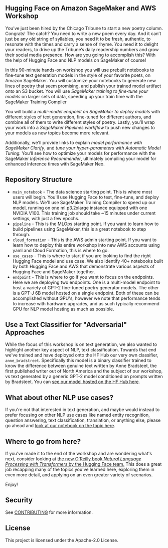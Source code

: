 ## Hugging Face on Amazon SageMaker and AWS Workshop

You’ve just been hired by the Chicago Tribune to start a new poetry column. Congrats! The catch? You need to write a new poem every day. And it can’t just be any old string of syllables, you need it to be fresh, authentic, to resonate with the times and carry a sense of rhyme. You need it to delight your readers, to drive up the Tribune’s daily readership numbers and grow their social media presence. How are you going to accomplish this? With the help of Hugging Face and NLP models on SageMaker of course! 

In this 90-minute hands-on workshop you will use prebuilt notebooks to fine-tune text generation models in the style of your favorite poets, on Amazon SageMaker. You will customize your notebooks to generate new lines of poetry that seem promising, and publish your trained model artifact onto an S3 bucket. You will use *SageMaker training to fine-tune your models* on larger sets of data, speeding up your train time with the SageMaker Training Compiler

You will build a *multi-model endpoint on SageMaker to deploy models* with different styles of text generation, fine-tuned for different authors, and combine all of them to write different styles of poetry. Lastly, you’ll wrap your work into a *SageMaker Pipelines workflow* to push new changes to your models as new topics become more relevant. 

Additionally, we'll provide links to explain *model performance with SageMaker Clarify*, and *tune your hyper-parameters with Automatic Model Tuning.* You’ll see how to optimize your models for performance with the SageMaker *Inference Recommender*, ultimately compiling your model for enhanced inference times with SageMaker Neo. 

## Repository Structure

- `main_notebook` - The data science starting point. This is where most users will begin. You'll use Hugging Face to test, fine-tune, and deploy NLP models. We'll use SageMaker Training Compiler to speed up our model, running on one ml.p3.2xlarge instance equipped with one NVIDIA V100. This training job should take ~15 minutes under current settings, with just a few epochs.
- `pipeline` - This is the MLOps starting point. If you want to learn how to build pipelines using SageMaker, this is a great notebook to step through.
- `cloud_formation` - This is the AWS admin starting point. If you want to learn how to deploy this entire workshop into new AWS accounts using yaml and Cloud Formation, this is where to go.
- `use_cases` - This is where to start if you are looking to find the right Hugging Face model and use case. We also identify 40+ notebooks built by both Hugging Face and AWS that demonstrate various aspects of Hugging Face and SageMaker together.
- `endpoint` - This is where to go if you want to focus on the endpoints. Here we are deploying two endpoints. One is a multi-model endpoint to host a variety of GPT-2 fine-tuned poetry generator models. The other is a GPT-J 6B model hosted on a single endpoint. Both of these can be accomplished without GPU's, however we note that performance tends to increase with hardware upgrades, and as such typically recommend GPU for NLP model hosting as much as possible. 

## Use a Text Classifier for "Adversarial" Approaches
While the focus of this workshop is on text generation, we also wanted to highlight another key aspect of NLP, text classification. Towards that end we've trained and have deployed onto the HF Hub our very own classifier, `anne_bradstreet`. Specifically this model is a binary classifier trained to know the difference between genuine text written by Anne Bradsteet, the first published writer out of North America and the subject of our workshop, vs text generated by a generic GPT-2 model conditioned on prompts written by Bradsteet. You can [see our model hosted on the HF Hub here](https://huggingface.co/edubz/anne_bradstreet).

## What about other NLP use cases?
If you're not that interested in text generation, and maybe would instead to prefer focusing on other NLP use cases like named entity recognition, question answering, text classification, translation, or anything else, please go ahead and [look at our notebook on the topic here](https://github.com/aws-samples/hugging-face-workshop/blob/main/use_cases/Pick_the_right_HF_model.ipynb).

## Where to go from here?
If you've made it to the end of the workshop and are wondering what's next, consider looking at [the new O'Reilly book *Natural Language Processing with Transformers* by the Hugging Face team.](https://www.amazon.com/Natural-Language-Processing-Transformers-Applications/dp/1098103246/ref=sr_1_3?crid=1U6AVYBVZNY07&keywords=natural+language+processing+with+transformers&qid=1642008897&sprefix=natural+language+processing+%2Caps%2C148&sr=8-3) This does a great job recapping many of the topics you've learned here, exploring them in even more detail, and applying on an even greater variety of scenarios.

Enjoy!

## Security

See [CONTRIBUTING](CONTRIBUTING.md#security-issue-notifications) for more information.

## License

This project is licensed under the Apache-2.0 License.

